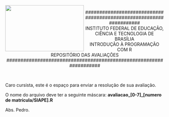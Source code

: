 <img align="left" img src="https://cloud.githubusercontent.com/assets/10408245/13290324/022a1f82-daf2-11e5-8179-00d828bf27a0.jpg" width="249px" height="147px" />

<p align="center">
###################################################################<br>
INSTITUTO FEDERAL DE EDUCAÇÃO, CIÊNCIA E TECNOLOGIA DE BRASÍLIA<br>
INTRODUÇÃO À PROGRAMAÇÃO COM R<br>
REPOSITÓRIO DAS AVALIAÇÕES<br>
###################################################################
</p>
<br>

Caro cursista,
este é o espaço para enviar a resolução de sua avaliação.

O nome do arquivo deve ter a seguinte máscara: **avaliacao_[0-7]_[numero de matrícula/SIAPE].R**

Abs.
Pedro.

